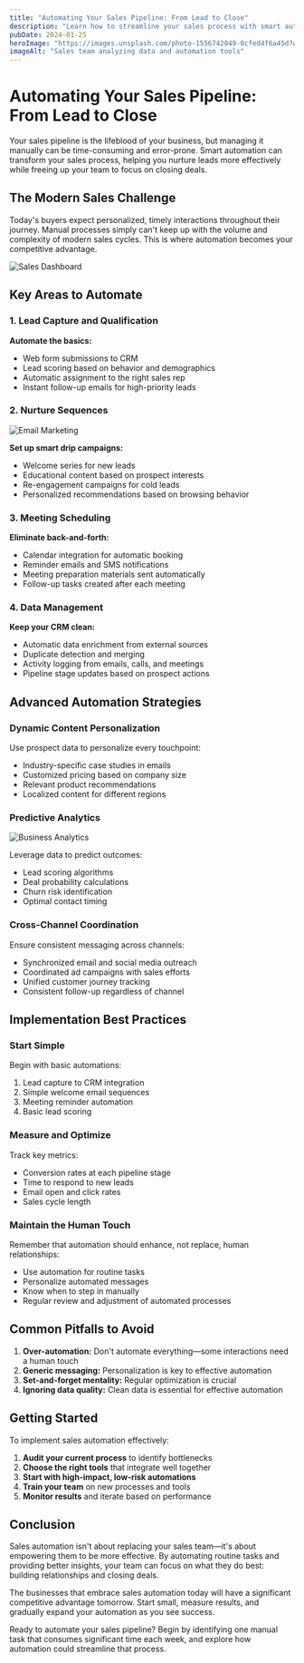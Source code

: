 ```yaml
---
title: "Automating Your Sales Pipeline: From Lead to Close"
description: "Learn how to streamline your sales process with smart automation strategies that convert more leads and save time"
pubDate: 2024-01-25
heroImage: "https://images.unsplash.com/photo-1556742049-0cfed4f6a45d?w=800&h=400&fit=crop"
imageAlt: "Sales team analyzing data and automation tools"
---
```


# Automating Your Sales Pipeline: From Lead to Close

Your sales pipeline is the lifeblood of your business, but managing it manually can be time-consuming and error-prone. Smart automation can transform your sales process, helping you nurture leads more effectively while freeing up your team to focus on closing deals.

## The Modern Sales Challenge

Today's buyers expect personalized, timely interactions throughout their journey. Manual processes simply can't keep up with the volume and complexity of modern sales cycles. This is where automation becomes your competitive advantage.

![Sales Dashboard](https://images.unsplash.com/photo-1551288049-bebda4e38f71?w=600&h=300&fit=crop)

## Key Areas to Automate

### 1. Lead Capture and Qualification

**Automate the basics:**
- Web form submissions to CRM
- Lead scoring based on behavior and demographics  
- Automatic assignment to the right sales rep
- Instant follow-up emails for high-priority leads

### 2. Nurture Sequences

![Email Marketing](https://images.unsplash.com/photo-1563013544-824ae1b704d3?w=600&h=300&fit=crop)

**Set up smart drip campaigns:**
- Welcome series for new leads
- Educational content based on prospect interests
- Re-engagement campaigns for cold leads
- Personalized recommendations based on browsing behavior

### 3. Meeting Scheduling

**Eliminate back-and-forth:**
- Calendar integration for automatic booking
- Reminder emails and SMS notifications
- Meeting preparation materials sent automatically
- Follow-up tasks created after each meeting

### 4. Data Management

**Keep your CRM clean:**
- Automatic data enrichment from external sources
- Duplicate detection and merging
- Activity logging from emails, calls, and meetings
- Pipeline stage updates based on prospect actions

## Advanced Automation Strategies

### Dynamic Content Personalization

Use prospect data to personalize every touchpoint:
- Industry-specific case studies in emails
- Customized pricing based on company size
- Relevant product recommendations
- Localized content for different regions

### Predictive Analytics

![Business Analytics](https://images.unsplash.com/photo-1551288049-bebda4e38f71?w=600&h=300&fit=crop)

Leverage data to predict outcomes:
- Lead scoring algorithms
- Deal probability calculations
- Churn risk identification
- Optimal contact timing

### Cross-Channel Coordination

Ensure consistent messaging across channels:
- Synchronized email and social media outreach
- Coordinated ad campaigns with sales efforts
- Unified customer journey tracking
- Consistent follow-up regardless of channel

## Implementation Best Practices

### Start Simple

Begin with basic automations:
1. Lead capture to CRM integration
2. Simple welcome email sequences
3. Meeting reminder automation
4. Basic lead scoring

### Measure and Optimize

Track key metrics:
- Conversion rates at each pipeline stage
- Time to respond to new leads
- Email open and click rates
- Sales cycle length

### Maintain the Human Touch

Remember that automation should enhance, not replace, human relationships:
- Use automation for routine tasks
- Personalize automated messages
- Know when to step in manually
- Regular review and adjustment of automated processes

## Common Pitfalls to Avoid

1. **Over-automation:** Don't automate everything—some interactions need a human touch
2. **Generic messaging:** Personalization is key to effective automation
3. **Set-and-forget mentality:** Regular optimization is crucial
4. **Ignoring data quality:** Clean data is essential for effective automation

## Getting Started

To implement sales automation effectively:

1. **Audit your current process** to identify bottlenecks
2. **Choose the right tools** that integrate well together
3. **Start with high-impact, low-risk automations**
4. **Train your team** on new processes and tools
5. **Monitor results** and iterate based on performance

## Conclusion

Sales automation isn't about replacing your sales team—it's about empowering them to be more effective. By automating routine tasks and providing better insights, your team can focus on what they do best: building relationships and closing deals.

The businesses that embrace sales automation today will have a significant competitive advantage tomorrow. Start small, measure results, and gradually expand your automation as you see success.

Ready to automate your sales pipeline? Begin by identifying one manual task that consumes significant time each week, and explore how automation could streamline that process.